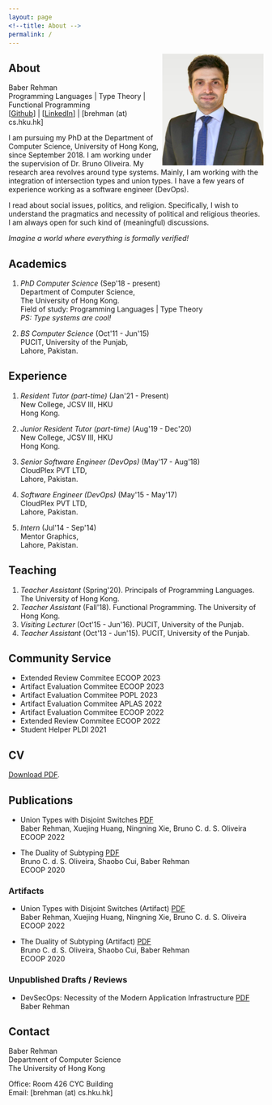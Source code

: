 ```yaml
---
layout: page
<!--title: About -->
permalink: /
---
```


<!--{% include image.html url="images/Baber.jpg" caption="" width="50" height="50" align="right" %} -->

<img src="images/baber.jpg" width="200" height="220" align="right" />

## About

Baber Rehman <br />
Programming Languages | Type Theory | Functional Programming <br />
[[Github](https://github.com/baberrehman/)] | [[LinkedIn](https://www.linkedin.com/in/baberrehman/)] | [brehman (at) cs.hku.hk]

I am pursuing my PhD at the Department of Computer Science,
University of Hong Kong, since September 2018. I am working
under the supervision of Dr. Bruno Oliveira. My research
area revolves around type systems. Mainly, I am working with
the integration of intersection types and union types.
I have a few years of experience working as a software engineer (DevOps).

<!-- "Dynamic type is the weakening of union types to deal with heterogeneity." -->

I read about social issues, politics, and religion.
Specifically, I wish to understand the pragmatics and
necessity of political and religious theories. I am always
open for such kind of (meaningful) discussions.

<i> Imagine a world where everything is formally verified! </i>

## Academics

1. *PhD Computer Science* (Sep'18 - present) <br />
   Department of Computer Science, <br />
   The University of Hong Kong. <br />
   Field of study: Programming Languages | Type Theory <br />
   *PS: Type systems are cool!*

2. *BS Computer Science* (Oct'11 - Jun'15) <br />
   PUCIT, University of the Punjab, <br />
   Lahore, Pakistan.

## Experience

1. *Resident Tutor (part-time)* (Jan'21 - Present) <br />
    New College, JCSV III, HKU <br />
    Hong Kong.

2. *Junior Resident Tutor (part-time)* (Aug'19 - Dec'20) <br />
    New College, JCSV III, HKU <br />
    Hong Kong.

3. *Senior Software Engineer (DevOps)* (May'17 - Aug'18) <br />
   CloudPlex PVT LTD, <br />
   Lahore, Pakistan.

4. *Software Engineer (DevOps)* (May'15 - May'17) <br />
   CloudPlex PVT LTD, <br />
   Lahore, Pakistan.

5. *Intern* (Jul'14 - Sep'14) <br />
   Mentor Graphics, <br />
   Lahore, Pakistan. 

## Teaching

1. *Teacher Assistant* (Spring'20). Principals of Programming Languages. The University of Hong Kong.
2. *Teacher Assistant* (Fall'18). Functional Programming. The University of Hong Kong.
3. *Visiting Lecturer* (Oct'15 - Jun'16). PUCIT, University of the Punjab.
4. *Teacher Assistant* (Oct'13 - Jun'15). PUCIT, University of the Punjab.

## Community Service

* Extended Review Commitee ECOOP 2023
* Artifact Evaluation Commitee ECOOP 2023
* Artifact Evaluation Commitee POPL 2023
* Artifact Evaluation Commitee APLAS 2022
* Artifact Evaluation Commitee ECOOP 2022
* Extended Review Commitee ECOOP 2022
* Student Helper PLDI 2021


<!--
## Conferences

1. International Conference on Functional Programming (Aug'19). <br />
   Berlin, Germany.
2. Oregon Programming Languages Summer School (Jun'19), University of Oregon. <br />
   Eugene, Oregon, United States.
-->

## CV

[Download PDF](files/baber_cv.pdf).

## Publications

* Union Types with Disjoint Switches
[PDF](files/switches_ecoop2022.pdf) <br />
Baber Rehman, Xuejing Huang, Ningning Xie, Bruno C. d. S. Oliveira <br />
ECOOP 2022

* The Duality of Subtyping
[PDF](files/duo_ecoop2020.pdf) <br />
Bruno C. d. S. Oliveira, Shaobo Cui, Baber Rehman <br />
ECOOP 2020

### Artifacts

* Union Types with Disjoint Switches (Artifact)
[PDF](files/switches_ecoop2022_artifact.pdf) <br />
Baber Rehman, Xuejing Huang, Ningning Xie, Bruno C. d. S. Oliveira <br />
ECOOP 2022

* The Duality of Subtyping (Artifact)
[PDF](files/duo_ecoop2020_artifact.pdf) <br />
Bruno C. d. S. Oliveira, Shaobo Cui, Baber Rehman <br />
ECOOP 2020

### Unpublished Drafts / Reviews

* DevSecOps: Necessity of the Modern Application Infrastructure
[PDF](files/DevSecOps.pdf) <br />
Baber Rehman


## Contact

Baber Rehman <br />
Department of Computer Science<br />
The University of Hong Kong<br />

Office: Room 426 CYC Building<br />
Email: [brehman (at) cs.hku.hk]
